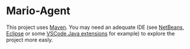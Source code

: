 # Mario-Agent

This project uses [Maven](https://maven.apache.org/).
You may need an adequate IDE (see [NetBeans](https://netbeans.apache.org/), [Eclipse](https://www.eclipse.org/) or some [VSCode Java extensions](https://code.visualstudio.com/docs/java/extensions) for example) to explore the project more easly.
